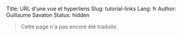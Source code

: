 Title: URL d'une vue et hyperliens
Slug: tutorial-links
Lang: fr
Author: Guillaume Savaton
Status: hidden

<!-- TODO -->

> Cette page n'a pas encore été traduite.
